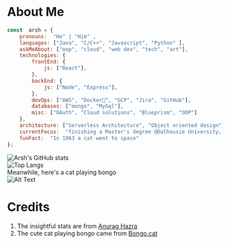 
# About Me
``` javascript
const  arsh = {
	pronouns:  "He" | "Him" ,
	languages: ["Java", "C/C++", "Javascript", "Python" ],
	askMeAbout: ["oop", "cloud", "web dev", "tech", "art"],
	technologies: {
		frontEnd: {
			js: ["React"],
		},
		backEnd: {
			js: ["Node", "Express"],
		},
		devOps: ["AWS", "Docker🐳", "GCP", "Jira", "GitHub"],
		databases: ["mongo", "MySql"],
		misc: ["OAuth", "Cloud solutions", "Blueprism", "OOP"]
	},
	architecture: ["Serverless Architecture", "Object oriented design"],
	currentFocus:  "finishing a Master's degree @Dalhousie University, Canada",
	funFact:  "In 1963 a cat went to space"
}; 
```
![Arsh's GitHub stats](https://github-readme-stats.vercel.app/api?username=iarshtejay&count_private=true&hide=prs,issues)<br>
![Top Langs](https://github-readme-stats.vercel.app/api/top-langs/?username=iarshtejay)<br>
Meanwhile, here's a cat playing bongo<br>
![Alt Text](https://c.tenor.com/J4XSBiMtAZMAAAAC/bongo-cat-drum.gif)

# Credits
1. The insightful stats are from [Anurag Hazra](https://github.com/anuraghazra/github-readme-stats)
2. The cute cat playing bongo came from [Bongo.cat](https://bongo.cat/)
